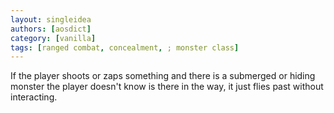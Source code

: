```yaml
---
layout: singleidea
authors: [aosdict]
category: [vanilla]
tags: [ranged combat, concealment, ; monster class]
---
```

If the player shoots or zaps something and there is a submerged or hiding monster the player doesn't know is there in the way, it just flies past without interacting.
